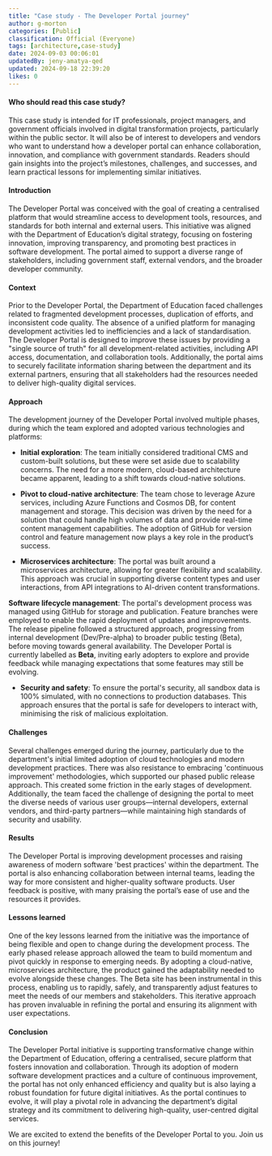 ```yaml
---
title: "Case study - The Developer Portal journey"
author: g-morton
categories: [Public]
classification: Official (Everyone)
tags: [architecture,case-study]
date: 2024-09-03 00:06:01 
updatedBy: jeny-amatya-qed
updated: 2024-09-18 22:39:20 
likes: 0
---
```


#### Who should read this case study?
This case study is intended for IT professionals, project managers, and government officials involved in digital transformation projects, particularly within the public sector. It will also be of interest to developers and vendors who want to understand how a developer portal can enhance collaboration, innovation, and compliance with government standards. Readers should gain insights into the project’s milestones, challenges, and successes, and learn practical lessons for implementing similar initiatives.

#### Introduction
The Developer Portal was conceived with the goal of creating a centralised platform that would streamline access to development tools, resources, and standards for both internal and external users. This initiative was aligned with the Department of Education’s digital strategy, focusing on fostering innovation, improving transparency, and promoting best practices in software development. The portal aimed to support a diverse range of stakeholders, including government staff, external vendors, and the broader developer community.

#### Context
Prior to the Developer Portal, the Department of Education faced challenges related to fragmented development processes, duplication of efforts, and inconsistent code quality. The absence of a unified platform for managing development activities led to inefficiencies and a lack of standardisation. The Developer Portal is designed to improve these issues by providing a "single source of truth" for all development-related activities, including API access, documentation, and collaboration tools. Additionally, the portal aims to securely facilitate information sharing between the department and its external partners, ensuring that all stakeholders had the resources needed to deliver high-quality digital services.

#### Approach
The development journey of the Developer Portal involved multiple phases, during which the team explored and adopted various technologies and platforms:

- **Initial exploration**: The team initially considered traditional CMS and custom-built solutions, but these were set aside due to scalability concerns. The need for a more modern, cloud-based architecture became apparent, leading to a shift towards cloud-native solutions.

- **Pivot to cloud-native architecture**: The team chose to leverage Azure services, including Azure Functions and Cosmos DB, for content management and storage. This decision was driven by the need for a solution that could handle high volumes of data and provide real-time content management capabilities. The adoption of GitHub for version control and feature management now plays a key role in the product’s success.

- **Microservices architecture**: The portal was built around a microservices architecture, allowing for greater flexibility and scalability. This approach was crucial in supporting diverse content types and user interactions, from API integrations to AI-driven content transformations.

**Software lifecycle management**: The portal's development process was managed using GitHub for storage and publication. Feature branches were employed to enable the rapid deployment of updates and improvements. The release pipeline followed a structured approach, progressing from internal development (Dev/Pre-alpha) to broader public testing (Beta), before moving towards general availability. The Developer Portal is currently labelled as **Beta**, inviting early adopters to explore and provide feedback while managing expectations that some features may still be evolving.

- **Security and safety**: To ensure the portal's security, all sandbox data is 100% simulated, with no connections to production databases. This approach ensures that the portal is safe for developers to interact with, minimising the risk of malicious exploitation.

#### Challenges
Several challenges emerged during the journey, particularly due to the department's initial limited adoption of cloud technologies and modern development practices. There was also resistance to embracing 'continuous improvement' methodologies, which supported our phased public release approach. This created some friction in the early stages of development. Additionally, the team faced the challenge of designing the portal to meet the diverse needs of various user groups—internal developers, external vendors, and third-party partners—while maintaining high standards of security and usability.

#### Results
The Developer Portal is improving development processes and raising awareness of modern software 'best practices' within the department. The portal is also enhancing collaboration between internal teams, leading the way for more consistent and higher-quality software products. User feedback is positive, with many praising the portal’s ease of use and the resources it provides.

#### Lessons learned
One of the key lessons learned from the initiative was the importance of being flexible and open to change during the development process. The early phased release approach allowed the team to build momentum and pivot quickly in response to emerging needs. By adopting a cloud-native, microservices architecture, the product gained the adaptability needed to evolve alongside these changes. The Beta site has been instrumental in this process, enabling us to rapidly, safely, and transparently adjust features to meet the needs of our members and stakeholders. This iterative approach has proven invaluable in refining the portal and ensuring its alignment with user expectations.

#### Conclusion
The Developer Portal initiative is supporting transformative change within the Department of Education, offering a centralised, secure platform that fosters innovation and collaboration. Through its adoption of modern software development practices and a culture of continuous improvement, the portal has not only enhanced efficiency and quality but is also laying a robust foundation for future digital initiatives. As the portal continues to evolve, it will play a pivotal role in advancing the department’s digital strategy and its commitment to delivering high-quality, user-centred digital services.

We are excited to extend the benefits of the Developer Portal to you.
Join us on this journey!